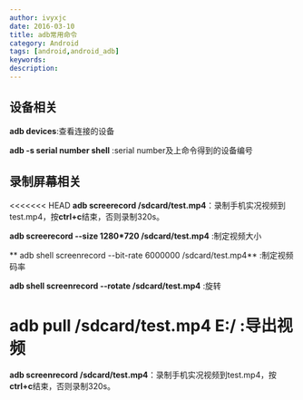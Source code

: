 ```yaml
---
author: ivyxjc
date: 2016-03-10
title: adb常用命令
category: Android
tags: [android,android_adb]
keywords:
description:
---
```


## 设备相关
**adb devices**:查看连接的设备<br>

**adb -s  serial number shell** :serial number及上命令得到的设备编号

## 录制屏幕相关
<<<<<<< HEAD
**adb screerecord /sdcard/test.mp4**：录制手机实况视频到test.mp4，按**ctrl+c**结束，否则录制320s。

**adb screerecord --size 1280*720 /sdcard/test.mp4** :制定视频大小

** adb shell screenrecord --bit-rate 6000000 /sdcard/test.mp4** :制定视频码率

**adb shell screenrecord --rotate /sdcard/test.mp4** :旋转

**adb pull /sdcard/test.mp4 E:/** :导出视频
=======
**adb screenrecord /sdcard/test.mp4**：录制手机实况视频到test.mp4，按**ctrl+c**结束，否则录制320s。
